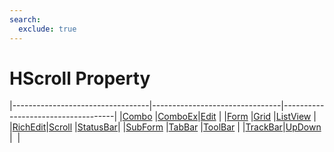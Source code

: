 ```yaml
---
search:
  exclude: true
---
```


<h1 class="heading"><span class="name">HScroll Property</span></h1>

|----------------------------------|--------------------------------|------------------------------------|
|[Combo](../objects/combo.md)      |[ComboEx](../objects/comboex.md)|[Edit](../objects/edit.md)          |
|[Form](../objects/form.md)        |[Grid](../objects/grid.md)      |[ListView](../objects/listview.md)  |
|[RichEdit](../objects/richedit.md)|[Scroll](../objects/scroll.md)  |[StatusBar](../objects/statusbar.md)|
|[SubForm](../objects/subform.md)  |[TabBar](../objects/tabbar.md)  |[ToolBar](../objects/toolbar.md)    |
|[TrackBar](../objects/trackbar.md)|[UpDown](../objects/updown.md)  |&nbsp;                              |
